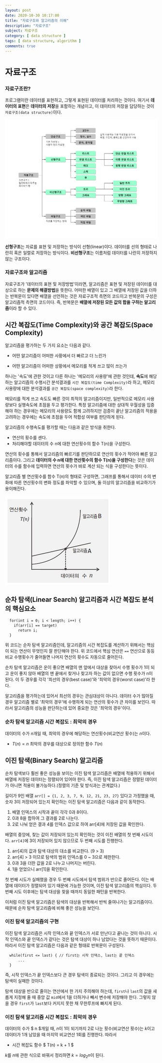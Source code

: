 ```yaml
---
layout: post
date: 2020-10-30 10:17:00
title: "자료구조와 알고리즘의 이해"
description: "자료구조"
subject: 자료구조
category: [ data structure ]
tags: [ data structure, algorithm ]
comments: true
---
```


# 자료구조

### 자료구조란?

프로그램이란 데이터를 표현하고, 그렇게 표현된 데이터를 처리하는 것이다. 여기서 <b>데이터의 표현</b>은 <b>데이터의 저장</b>을 포함하는 개념이고, 이 데이터의 저장을 담당하는 것이 `자료구조(data structure)`이다.

![자료구조의 분류](/assets/img/ds/분류.png)

<b>선형구조</b>는 자료를 표현 및 저장하는 방식이 선형(linear)이다. 데이터를 선의 형태로 나란히 혹은 일렬로 저장하는 방식이다. <b>비선형구조</b>는 이름처럼 데이터를 나란히 저장하지 않는 구조이다.

### 자료구조와 알고리즘

자료구조가 '데이터의 표현 및 저장방법'이라면, 알고리즘은 표현 및 저장된 데이터를 대상으로 하는 <b>문제의 해결방법</b>을 뜻한다. 어떠한 배열이 있고 그 배열에 저장된 값을 더하는 반복문이 있다면 배열을 선언하는 것은 자료구조적 측면의 코드이고 반복문의 구성은 알고리즘적 측면의 코드이다. 즉, 반복문은 <b>배열에 저장된 모든 값의 합을 구하는 알고리즘</b>이라 할 수 있다.

## 시간 복잡도(Time Complexity)와 공간 복잡도(Space Complexity)

알고리즘을 평가하는 두 가지 요소는 다음과 같다.

+ 어떤 알고리즘이 어떠한 사황에서 더 빠르고 더 느린가

+ 어떤 알고리즘이 어떠한 상황에서 메모리를 적게 쓰고 많이 쓰는가

하나는 '속도'에 관한 것이고 다른 하나는 '메모리의 사용량'에 관한 것인데, <b>속도</b>에 해당하는 알고리즘의 수행시간 분석결과를 `시간 복잡도(time Complexity)`라 하고, 메모리 사용량에 대한 분석결과를 `공간 복잡도(space complexity)`라 한다.

메모리를 적게 쓰고 속도도 빠른 것이 최적의 알고리즘이지만, 일반적으로 메모리 사용량보다 실행속도에 초점을 두고 평가한다. 특정 알고리즘에 대한 상대적 우월성을 입증해야 하는 경우에는 메모리의 사용량도 함께 고려하지만 검증이 끝난 알고리즘의 적용을 고려하는 경우에는 속도에 초점을 두어 적합성 여부를 판단하게 된다.

알고리즘의 수행속도를 평가할 때는 다음과 같은 방식을 취한다.

+ 연산의 횟수를 센다.
+ 처리해야할 데이터의 수 n에 대한 연산횟수의 함수 T(n)을 구성한다.

연산의 횟수를 통해서 알고리즘의 빠르기를 판단하므로 연산의 횟수가 적어야 빠른 알고리즘이다. 그리고 <b>데이터의 수 n에 대한 연산횟수의 함수 T(n)을 구성한다</b>는 것은 데이터의 수를 함수에 입력하면 연산의 횟수가 바로 계산 되는 식을 구성한다는 뜻이다.

알고리즘 별 연산횟수를 함수 T(n)의 형태로 구성하면, 그래프를 통해서 데이터 수의 변화에 따른 연산횟수의 변화 정도를 파악할 수 있으며, 둘 이상의 알고리즘을 비교하기가 용이해진다.

![알고리즘의 수행속도 비교](/assets/img/ds/수행속도비교.png)

## 순차 탐색(Linear Search) 알고리즘과 시간 복잡도 분석의 핵심요소

```
  for(int i = 0; i < length; i++) {
    if(arr[i] == target)
      return i;
  }
```

위 코드는 순차 탐색 알고리즘인데, 알고리즘의 시간 복잡도를 계산하기 위해서는 핵심이 되는 연산이 무엇인지 잘 판단해야 한다. 위 코드에서 핵심 연산은 `==` 연산으로 동등비교 수행횟수가 줄어들면 나머지 연산의 횟수도 자동으로 줄어든다.

순차 탐색 알고리즘은 운이 좋으면 배열의 맨 앞에서 대상을 찾아서 수행 횟수가 1이 되고 운이 좋지 않아 배열의 맨 끝에서 찾거나 찾고자 하는 값이 없으면 수행 횟수가 n이 된다. 이 두 경우를 각각 '최선의 경우(best case)'와 '최악의 경우(worst case)'라 한다.

알고리즘을 평가하는데 있어서 최선의 경우는 관심대상이 아니다. 데이터 수가 많아질 경우 알고리즘 별로 '최악의 경우'에 수행하게 되는 연산의 횟수가 큰 차이를 보인다. 따라서 알고리즘의 성능을 판단하는데 있어 중요한 것은 '최악의 경우'이다.

### 순차 탐색 알고리즘 시간 복잡도 : 최악의 경우

데이터의 수가 $n$개일 때, 최악의 경우에 해당하는 연산횟수(비교연산 횟수)는 $n$이다.

+ $T(n) = n$    최악의 경우를 대상으로 정의한 함수 $T(n)$

## 이진 탐색(Binary Search) 알고리즘

순차 탐색보다 훨씬 좋은 성능을 보이는 이진 탐색 알고리즘은 배열에 적용하기 위해서 배열에 저장된 데이터는 정렬되어 있어야 한다. 즉, 이진 탐색 알고리즘은 정렬된 데이터가 아니면 적용이 불가능하다.(정렬의 기준 및 방식과는 관계없다.)

길이가 9인 배열 `arr[] = {1, 2, 3, 7, 9, 12, 21, 23, 27}` 있다고 가정했을 때, 숫자 3이 저장되어 있는지 확인하는 이진 탐색 알고리즘은 다음과 같이 동작한다.

1. 배열 인덱스의 시작과 끝이 각각 0과 8이다.
2. 0과 8을 합하여 그 결과를 2로 나눈다.
3. 2로 나눠 얻은 결과 4를 인덱스 값으로 하여 arr[4]에 저장된 값을 확인한다.

배열의 중앙에, 찾는 값이 저장되어 있는지 확인하는 것이 이진 배열의 첫 번째 시도이다. `arr[4]`에 3이 저장되어 있지 않으므로 두 번째 시도를 진행한다.

1. arr[4]의 값과 탐색 대상의 대소를 비교한다. (9 > 3)
2. arr[4] > 3 이므로 탐색의 범위 인덱스를 0 ~ 3으로 제한한다.
3. 0과 3을 더한 값을 2로 나누고 나머지는 버린다.
4. 1을 얻었으니 arr[1]을 확인한다.

첫 번째 시도가 실패했을 경우 두 번째 시도에서 탐색 범위가 반으로 줄어든다. 이는 배열에 데이터가 정렬되어 있기 때문에 가능한 것이며, 이진 탐색 알고리즘의 핵심이다. 두 번째 시도 이후에는 탐색 대상을 찾을 때까지 동일한 패턴을 반복한다.

이처럼 이진 탐색 알고리즘은 탐색의 대상을 반복해서 반씩 줄여나가는 알고리즘이다. 때문에 순차 탐색 알고리즘에 비해 좋은 성능을 보인다.

### 이진 탐색 알고리즘의 구현

이진 탐색 알고리즘은 시작 인덱스와 끝 인덱스가 서로 만난다고 끝나는 것이 아니다. 시작 인덱스와 끝 인덱스가 같다는 것은 탐색 대상이 하나 남았다는 것을 뜻하기 때문이다. 따라서 이진 탐색 알고리즘은 다음과 같은 형태로 반복문이 구성된다.

```
  while(first <= last) { // first는 시작 인덱스, last는 끝 인덱스
      ...
  }
```

즉, 시작 인덱스가 끝 인덱스보다 큰 경우 탐색이 종료되는 것이다. 그리고 이 경우에는 탐색이 실패한 것이다.

탐색 대상을 반으로 줄이는 연산에서 한 가지 주의해야 하는데, `first`나 `last`의 값을 새롭게 지정해 줄 때 중앙 값 `mid`에서 1을 더하거나 빼서 변수에 저장해야 한다. 그렇지 않을 경우 `first`가 `last`보다 커지지 못한 채 무한루프에 빠지게 된다.

### 이진 탐색 알고리즘 시간 복잡도 : 최악의 경우

데이터의 수가 $ n $개일 때, $n$이 1이 되기까지 2로 나눈 횟수(비교연산 횟수)는 $k$이고 데이터가 1개 남았을 때 마지막 비교연산 1회를 진행한다. 따라서

+ 시간 복잡도 함수 $ T(n) = k + 1 $

$k$를 $n$에 관한 식으로 바꿔서 정리하면 $k = log_{2}n$이 된다.
